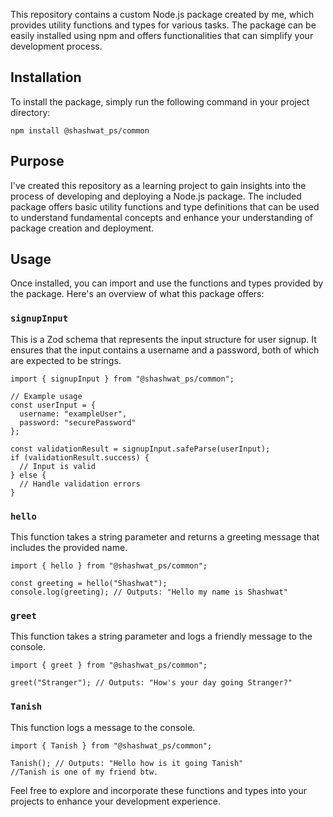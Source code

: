 This repository contains a custom Node.js package created by me, which provides utility functions and types for various tasks. The package can be easily installed using npm and offers functionalities that can simplify your development process.

## Installation
To install the package, simply run the following command in your project directory:

```
npm install @shashwat_ps/common
```

## Purpose
I've created this repository as a learning project to gain insights into the process of developing and deploying a Node.js package. The included package offers basic utility functions and type definitions that can be used to understand fundamental concepts and enhance your understanding of package creation and deployment.

## Usage
Once installed, you can import and use the functions and types provided by the package. Here's an overview of what this package offers:

### `signupInput`
This is a Zod schema that represents the input structure for user signup. It ensures that the input contains a username and a password, both of which are expected to be strings.

```
import { signupInput } from "@shashwat_ps/common";

// Example usage
const userInput = {
  username: "exampleUser",
  password: "securePassword"
};

const validationResult = signupInput.safeParse(userInput);
if (validationResult.success) {
  // Input is valid
} else {
  // Handle validation errors
}
```

### `hello`
This function takes a string parameter and returns a greeting message that includes the provided name.
```
import { hello } from "@shashwat_ps/common";

const greeting = hello("Shashwat");
console.log(greeting); // Outputs: "Hello my name is Shashwat"
```

### `greet`
This function takes a string parameter and logs a friendly message to the console.
```
import { greet } from "@shashwat_ps/common";

greet("Stranger"); // Outputs: "How's your day going Stranger?"
```

### `Tanish`
This function logs a message to the console.
```
import { Tanish } from "@shashwat_ps/common";

Tanish(); // Outputs: "Hello how is it going Tanish"
//Tanish is one of my friend btw.
```

Feel free to explore and incorporate these functions and types into your projects to enhance your development experience.
